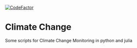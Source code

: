 [![CodeFactor](https://www.codefactor.io/repository/github/aradfarahani/climate-change/badge)](https://www.codefactor.io/repository/github/aradfarahani/climate-change)
# Climate Change
Some scripts for Climate Change Monitoring in python and julia
